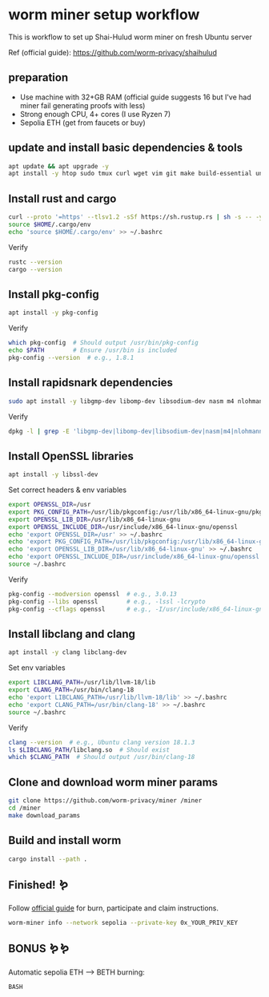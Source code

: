 # worm miner setup workflow

This is workflow to set up Shai-Hulud worm miner on fresh Ubuntu server

Ref (official guide): https://github.com/worm-privacy/shaihulud

## preparation

- Use machine with 32+GB RAM (official guide suggests 16 but I've had miner fail generating proofs with less)
- Strong enough CPU, 4+ cores (I use Ryzen 7)
- Sepolia ETH (get from faucets or buy)

## update and install basic dependencies & tools

```bash
apt update && apt upgrade -y
apt install -y htop sudo tmux curl wget vim git make build-essential unzip cmake
```

## Install rust and cargo

```bash
curl --proto '=https' --tlsv1.2 -sSf https://sh.rustup.rs | sh -s -- -y
source $HOME/.cargo/env
echo 'source $HOME/.cargo/env' >> ~/.bashrc
```

Verify

```bash
rustc --version
cargo --version
```

## Install pkg-config

```bash
apt install -y pkg-config
```

Verify

```bash
which pkg-config  # Should output /usr/bin/pkg-config
echo $PATH        # Ensure /usr/bin is included
pkg-config --version  # e.g., 1.8.1
```

## Install rapidsnark dependencies

```bash
sudo apt install -y libgmp-dev libomp-dev libsodium-dev nasm m4 nlohmann-json3-dev
```

Verify

```bash
dpkg -l | grep -E 'libgmp-dev|libomp-dev|libsodium-dev|nasm|m4|nlohmann-json3-dev'
```

## Install OpenSSL libraries

```bash
apt install -y libssl-dev

```

Set correct headers & env variables

```bash
export OPENSSL_DIR=/usr
export PKG_CONFIG_PATH=/usr/lib/pkgconfig:/usr/lib/x86_64-linux-gnu/pkgconfig:/usr/local/lib/pkgconfig
export OPENSSL_LIB_DIR=/usr/lib/x86_64-linux-gnu
export OPENSSL_INCLUDE_DIR=/usr/include/x86_64-linux-gnu/openssl
echo 'export OPENSSL_DIR=/usr' >> ~/.bashrc
echo 'export PKG_CONFIG_PATH=/usr/lib/pkgconfig:/usr/lib/x86_64-linux-gnu/pkgconfig:/usr/local/lib/pkgconfig' >> ~/.bashrc
echo 'export OPENSSL_LIB_DIR=/usr/lib/x86_64-linux-gnu' >> ~/.bashrc
echo 'export OPENSSL_INCLUDE_DIR=/usr/include/x86_64-linux-gnu/openssl' >> ~/.bashrc
source ~/.bashrc
```

Verify

```bash
pkg-config --modversion openssl  # e.g., 3.0.13
pkg-config --libs openssl        # e.g., -lssl -lcrypto
pkg-config --cflags openssl      # e.g., -I/usr/include/x86_64-linux-gnu/openssl
```

## Install libclang and clang

```bash
apt install -y clang libclang-dev
```

Set env variables

```bash
export LIBCLANG_PATH=/usr/lib/llvm-18/lib
export CLANG_PATH=/usr/bin/clang-18
echo 'export LIBCLANG_PATH=/usr/lib/llvm-18/lib' >> ~/.bashrc
echo 'export CLANG_PATH=/usr/bin/clang-18' >> ~/.bashrc
source ~/.bashrc
```

Verify

```bash
clang --version  # e.g., Ubuntu clang version 18.1.3
ls $LIBCLANG_PATH/libclang.so  # Should exist
which $CLANG_PATH  # Should output /usr/bin/clang-18
```

## Clone and download worm miner params

```bash
git clone https://github.com/worm-privacy/miner /miner
cd /miner
make download_params
```

## Build and install worm

```bash
cargo install --path .
```

## Finished! 🪱
Follow [official guide](https://github.com/worm-privacy/shaihulud) for burn, participate and claim instructions.

```bash
worm-miner info --network sepolia --private-key 0x_YOUR_PRIV_KEY
```

## BONUS 🪱🪱

Automatic sepolia ETH --> BETH burning:
```bash
BASH
```
